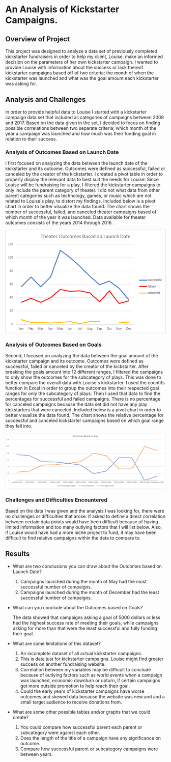 # An Analysis of Kickstarter Campaigns.
	
## Overview of Project

This project was designed to analyze a data set of previously completed kickstarter fundraisers in order to help my client,
Louise, make an informed decision on the parameters of her own kickstarter campaign. I wanted to provide Louise with information
about the success or lack thereof kickstarter campaigns based off of two criteria; the month of when the kickstarter was launched
and what was the goal amount each kickstarter was asking for.

## Analysis and Challenges

In order to provide helpful data to Louise I started with a kickstarter campaign data set that included all categories of campaigns
between 2009 and 2017.  Based on the data given in the set, I decided to focus on finding possible correlations between two separate criteria; 
which month of the year a campaign was launched and how much was their funding goal in relation to their success.

### Analysis of Outcomes Based on Launch Date

I first focused on analyzing the data between the launch date of the kickstarter and its outcome. Outcomes were defined as successful, failed or 
canceled by the creator of the kickstarter. I created a pivot table in order to properly display the relevant data to best suit the needs for Louise.
Since Louise will be fundraising for a play, I filtered the kickstarter campaigns to only include the parent category of theater. I did not what data
from other parent categories such as technology, games, or music which are not related to Louise's play, to distort my findings. Included below is
a pivot chart in order to better visualize the data found. The chart shows the number of successful, failed, and canceled theater campaigns based of
which month of the year it was launched.  Data available for theater outcomes consists of the years 2014 through 2016. 

![alt text](https://github.com/jseverin1984/kickstarter-analysis/blob/master/resources/Theater_Outcomes_vs_Launch.png "Outcomes based on launch date chart")

### Analysis of Outcomes Based on Goals

Second, I focused on analyzing the data between the goal amount of the kickstarter campaign and its outcome. Outcomes were defined as successful, 
failed or canceled by the creator of the kickstarter. After breaking the goals amount into 12 different ranges, I filtered the campaigns to only
show the outcomes for the subcategory of plays. This was done to better compare the overall data with Louise's kickstarter.  I used the countifs
function in Excel in order to group the outcomes into their respected goal ranges for only the subcategory of plays. Then I used that data to find
the percentages for successful and failed campaigns. There is no percentage for canceled campaigns because the data set did not have any play kickstarters
that were canceled. Included below is a pivot chart in order to better visualize the data found. The chart shows the relative percentage for successful
and canceled kickstarter campaigns based on which goal range they fell into.

![alt text](https://github.com/jseverin1984/kickstarter-analysis/blob/master/resources/Outcomes_vs_Goals.png "Outcomes based on goals chart")

### Challenges and Difficulties Encountered

Based on the data I was given and the analysis I was looking for, there were no challenges or difficulties that arose.  If asked to define a direct
correlation between certain data points would have been difficult because of having limited information and too many outlying factors that I will list
below.  Also, if Louise would have had a more niche project to fund, it may have been difficult to find relative campaigns within the data to compare to.


## Results

- What are two conclusions you can draw about the Outcomes based on Launch Date?

	1. Campaigns launched during the month of May had the most successful number of campaigns.
	2. Campaigns launched during the month of December had the least successful number of campaigns.

- What can you conclude about the Outcomes based on Goals?

	The data showed that campaigns asking a goal of 5000 dollars or less had the highest success rate of meeting their goals,
	while campaigns asking for more than that were the least successful and fully funding their goal.
	
- What are some limitations of this dataset?

	1. An incomplete dataset of all actual kickstarter campaigns.
	2. This is data just for kickstarter campaigns. Louise might find greater success on another fundraising website.
	3. Correlation between my variables may be difficult to conclude because of outlying factors such as world events when a campaign was 
	   launched, economic downturn or upturn, if certain campaigns got more outside promotion to help reach their goal.
	4. Could the early years of kickstarter campaigns have worse outcomes and skewed data because the website was new and
	   and a small target audience to receive donations from. 

- What are some other possible tables and/or graphs that we could create?

	1. You could compare how successful parent each parent or subcategory were against each other.
	2. Does the length of the title of a campaign have any significance on outcome.
	3. Compare how successful parent or subcategory campaigns were between years.
